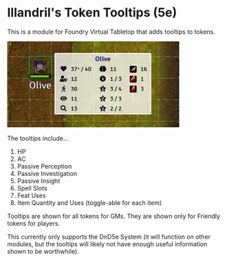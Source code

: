 # Illandril's Token Tooltips (5e)

This is a module for Foundry Virtual Tabletop that adds tooltips to tokens.

![Screenshot showing tooltips for Olive](/screenshots/example-b.png?raw=true)

The tooltips include...
1. HP
1. AC
1. Passive Perception
1. Passive Investigation
1. Passive Insight
1. Spell Slots
1. Feat Uses
1. Item Quantity and Uses (toggle-able for each item)

Tooltips are shown for all tokens for GMs. They are shown only for Friendly tokens for players.

This currently only supports the DnD5e System (it will function on other modules, but the tooltips will likely not have enough useful information shown to be worthwhile).
